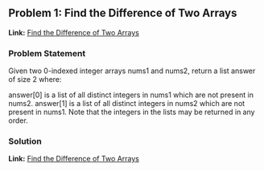 ## Problem 1: Find the Difference of Two Arrays

**Link:** [Find the Difference of Two Arrays](https://leetcode.com/problems/find-the-difference-of-two-arrays/description/?envType=study-plan-v2&envId=leetcode-75)  

### Problem Statement
Given two 0-indexed integer arrays nums1 and nums2, return a list answer of size 2 where:

answer[0] is a list of all distinct integers in nums1 which are not present in nums2.
answer[1] is a list of all distinct integers in nums2 which are not present in nums1.
Note that the integers in the lists may be returned in any order.

### Solution

**Link:** [Find the Difference of Two Arrays](https://leetcode.com/problems/find-the-highest-altitude/solutions/6505475/find-the-peak-altitude-efficient-on-appr-36gi) 